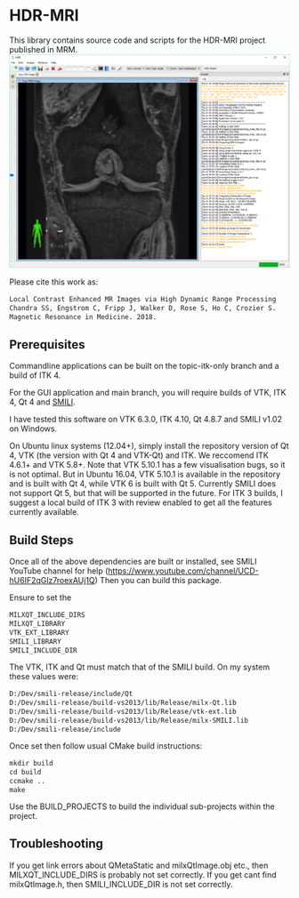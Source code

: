 ﻿# HDR-MRI

This library contains source code and scripts for the HDR-MRI project published in MRM. 
![sHDR Screenshot](resources/screenies/main_wide.png)

Please cite this work as:

```
Local Contrast Enhanced MR Images via High Dynamic Range Processing
Chandra SS, Engstrom C, Fripp J, Walker D, Rose S, Ho C, Crozier S. Magnetic Resonance in Medicine. 2018.
```

## Prerequisites 
Commandline applications can be built on the topic-itk-only branch and a build of ITK 4.

For the GUI application and main branch, you will require builds of VTK, ITK 4, Qt 4 and [SMILI](https://smili-project.sourceforge.io/).

I have tested this software on VTK 6.3.0, ITK 4.10, Qt 4.8.7 and SMILI v1.02 on Windows.

On Ubuntu linux systems (12.04+), simply install the repository version of Qt 4, VTK (the version with Qt 4 and VTK-Qt) and ITK. 
We reccomend ITK 4.6.1+ and VTK 5.8+.  Note that VTK 5.10.1 has a few visualisation bugs, so it is not optimal. But in Ubuntu 16.04, VTK 5.10.1 is available in the repository and is built with Qt 4, while VTK 6 is built with Qt 5. Currently SMILI does not support Qt 5, but that will be supported in the future.
For ITK 3 builds, I suggest a local build of ITK 3 with review enabled to get all the features currently available.

## Build Steps
Once all of the above dependencies are built or installed, see SMILI YouTube channel for help (https://www.youtube.com/channel/UCD-hU6IF2qGlz7roexAUj1Q)
Then you can build this package.

Ensure to set the 
```
MILXQT_INCLUDE_DIRS
MILXQT_LIBRARY
VTK_EXT_LIBRARY
SMILI_LIBRARY
SMILI_INCLUDE_DIR
```

The VTK, ITK and Qt must match that of the SMILI build. On my system these values were:
```
D:/Dev/smili-release/include/Qt
D:/Dev/smili-release/build-vs2013/lib/Release/milx-Qt.lib
D:/Dev/smili-release/build-vs2013/lib/Release/vtk-ext.lib
D:/Dev/smili-release/build-vs2013/lib/Release/milx-SMILI.lib
D:/Dev/smili-release/include
```

Once set then follow usual CMake build instructions:
```
mkdir build
cd build
ccmake ..
make
```

Use the BUILD_PROJECTS to build the individual sub-projects within the project.

## Troubleshooting
If you get link errors about QMetaStatic and milxQtImage.obj etc., then MILXQT_INCLUDE_DIRS is probably not set correctly.
If you get cant find milxQtImage.h, then SMILI_INCLUDE_DIR is not set correctly.
